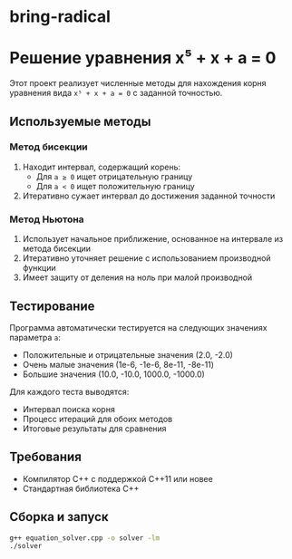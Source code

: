 # bring-radical
# Решение уравнения x⁵ + x + a = 0

Этот проект реализует численные методы для нахождения корня уравнения вида `x⁵ + x + a = 0` с заданной точностью.

## Используемые методы

### Метод бисекции
1. Находит интервал, содержащий корень:
   - Для `a ≥ 0` ищет отрицательную границу
   - Для `a < 0` ищет положительную границу
2. Итеративно сужает интервал до достижения заданной точности

### Метод Ньютона
1. Использует начальное приближение, основанное на интервале из метода бисекции
2. Итеративно уточняет решение с использованием производной функции
3. Имеет защиту от деления на ноль при малой производной

## Тестирование

Программа автоматически тестируется на следующих значениях параметра `a`:
- Положительные и отрицательные значения (2.0, -2.0)
- Очень малые значения (1e-6, -1e-6, 8e-11, -8e-11)
- Большие значения (10.0, -10.0, 1000.0, -1000.0)

Для каждого теста выводятся:
- Интервал поиска корня
- Процесс итераций для обоих методов
- Итоговые результаты для сравнения

## Требования
- Компилятор C++ с поддержкой C++11 или новее
- Стандартная библиотека C++

## Сборка и запуск

```bash
g++ equation_solver.cpp -o solver -lm
./solver
